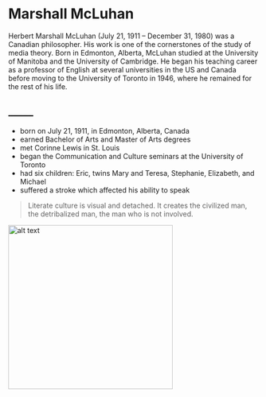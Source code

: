 # Marshall McLuhan

Herbert Marshall McLuhan (July 21, 1911 – December 31, 1980) was a Canadian philosopher. His work is one of the cornerstones of the study of media theory. Born in Edmonton, Alberta, McLuhan studied at the University of Manitoba and the University of Cambridge. He began his teaching career as a professor of English at several universities in the US and Canada before moving to the University of Toronto in 1946, where he remained for the rest of his life. 
## _____
* born on July 21, 1911, in Edmonton, Alberta, Canada
* earned Bachelor of Arts and Master of Arts degrees
* met Corinne Lewis in St. Louis
* began the Communication and Culture seminars at the University of Toronto
* had six children: Eric, twins Mary and Teresa, Stephanie, Elizabeth, and Michael
* suffered a stroke which affected his ability to speak

> Literate culture is visual and detached.
> It creates the civilized man, the detribalized man, the man who is not involved.

<img src="https://upload.wikimedia.org/wikipedia/commons/f/f8/Marshall_McLuhan.jpg" alt="alt text" width="330"/> 
